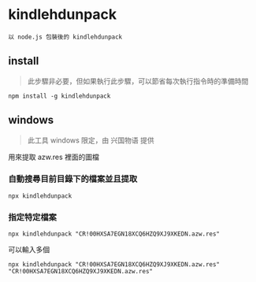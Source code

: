 # kindlehdunpack

    以 node.js 包裝後的 kindlehdunpack

## install

> 此步驟非必要，但如果執行此步驟，可以節省每次執行指令時的準備時間

```
npm install -g kindlehdunpack
```

## windows

> 此工具 windows 限定，由 兴国物语 提供

用來提取 azw.res 裡面的圖檔

### 自動搜尋目前目錄下的檔案並且提取

```
npx kindlehdunpack
```

### 指定特定檔案

```
npx kindlehdunpack "CR!00HXSA7EGN18XCQ6HZQ9XJ9XKEDN.azw.res"
```

可以輸入多個

```
npx kindlehdunpack "CR!00HXSA7EGN18XCQ6HZQ9XJ9XKEDN.azw.res" "CR!00HXSA7EGN18XCQ6HZQ9XJ9XKEDN.azw.res"
```

